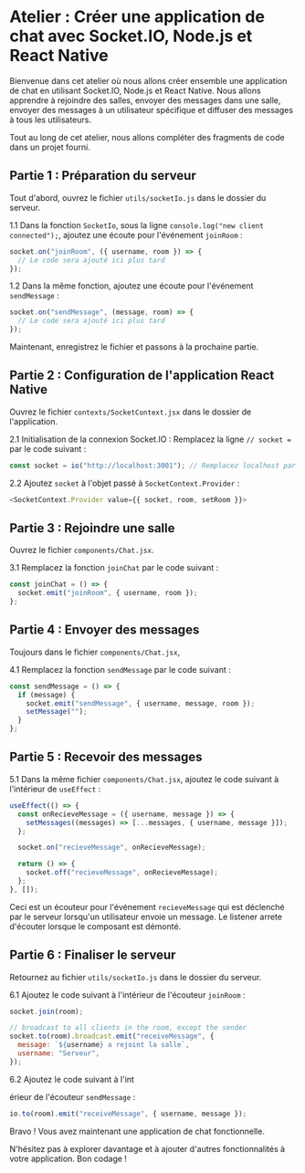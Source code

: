 # Atelier : Créer une application de chat avec Socket.IO, Node.js et React Native

Bienvenue dans cet atelier où nous allons créer ensemble une application de chat en utilisant Socket.IO, Node.js et React Native. Nous allons apprendre à rejoindre des salles, envoyer des messages dans une salle, envoyer des messages à un utilisateur spécifique et diffuser des messages à tous les utilisateurs.

Tout au long de cet atelier, nous allons compléter des fragments de code dans un projet fourni.

## Partie 1 : Préparation du serveur

Tout d'abord, ouvrez le fichier `utils/socketIo.js` dans le dossier du serveur.

1.1 Dans la fonction `SocketIo`, sous la ligne `console.log("new client connected");`, ajoutez une écoute pour l'événement `joinRoom` :

```javascript
socket.on("joinRoom", ({ username, room }) => {
  // Le code sera ajouté ici plus tard
});
```

1.2 Dans la même fonction, ajoutez une écoute pour l'événement `sendMessage` :

```javascript
socket.on("sendMessage", (message, room) => {
  // Le code sera ajouté ici plus tard
});
```

Maintenant, enregistrez le fichier et passons à la prochaine partie.

## Partie 2 : Configuration de l'application React Native

Ouvrez le fichier `contexts/SocketContext.jsx` dans le dossier de l'application.

2.1 Initialisation de la connexion Socket.IO :
Remplacez la ligne `// socket =` par le code suivant :

```javascript
const socket = io("http://localhost:3001"); // Remplacez localhost par l'adresse de votre serveur si nécessaire
```

2.2 Ajoutez `socket` à l'objet passé à `SocketContext.Provider` :

```javascript
<SocketContext.Provider value={{ socket, room, setRoom }}>
```

## Partie 3 : Rejoindre une salle

Ouvrez le fichier `components/Chat.jsx`.

3.1 Remplacez la fonction `joinChat` par le code suivant :

```javascript
const joinChat = () => {
  socket.emit("joinRoom", { username, room });
};
```

## Partie 4 : Envoyer des messages

Toujours dans le fichier `components/Chat.jsx`,

4.1 Remplacez la fonction `sendMessage` par le code suivant :

```javascript
const sendMessage = () => {
  if (message) {
    socket.emit("sendMessage", { username, message, room });
    setMessage("");
  }
};
```

## Partie 5 : Recevoir des messages

5.1 Dans la même fichier `components/Chat.jsx`, ajoutez le code suivant à l'intérieur de `useEffect` :

```javascript
useEffect(() => {
  const onRecieveMessage = ({ username, message }) => {
    setMessages((messages) => [...messages, { username, message }]);
  };

  socket.on("recieveMessage", onRecieveMessage);

  return () => {
    socket.off("recieveMessage", onRecieveMessage);
  };
}, []);
```

Ceci est un écouteur pour l'événement `recieveMessage` qui est déclenché par le serveur lorsqu'un utilisateur envoie un message. Le listener arrete d'écouter lorsque le composant est démonté.

## Partie 6 : Finaliser le serveur

Retournez au fichier `utils/socketIo.js` dans le dossier du serveur.

6.1 Ajoutez le code suivant à l'intérieur de l'écouteur `joinRoom` :

```javascript
socket.join(room);

// broadcast to all clients in the room, except the sender
socket.to(room).broadcast.emit("receiveMessage", {
  message: `${username} a rejoint la salle`,
  username: "Serveur",
});
```

6.2 Ajoutez le code suivant à l'int

érieur de l'écouteur `sendMessage` :

```javascript
io.to(room).emit("receiveMessage", { username, message });
```

Bravo ! Vous avez maintenant une application de chat fonctionnelle.

N'hésitez pas à explorer davantage et à ajouter d'autres fonctionnalités à votre application. Bon codage !
